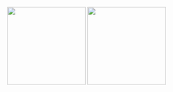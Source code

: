 <p align="center">
<img height="180em" src="https://github-readme-stats.vercel.app/api?username=chucoding&theme=vue-dark&show_icons=true" align = "center"/>
<img height="180em" src="http://mazassumnida.wtf/api/v2/generate_badge?boj=shskid" align = "center"/>
</p>
